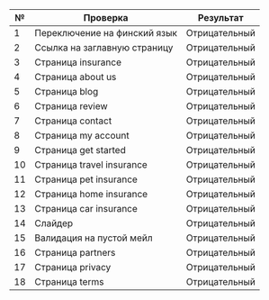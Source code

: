 
| №        | Проверка | Результат|
|----------|----------|----------|
| 1    |Переключение на финский язык  | Отрицательный |
| 2    | Ссылка на заглавную страницу   | Отрицательный  |
| 3    |Страница insurance   | Отрицательный  |
|4|Страница about us|Отрицательный|
|5|Страница blog|Отрицательный|
|6|Страница review|Отрицательный|
|7|Страница contact|Отрицательный|
|8|Страница my account|Отрицательный|
|9|Страница get started|Отрицательный|
|10|Страница  travel insurance|Отрицательный|
|11|Страница pet insurance|Отрицательный|
|12|Страница home insurance|Отрицательный|
|13|Страница car insurance|Отрицательный|
|14|Слайдер|Отрицательный|
|15|Валидация на пустой мейл|Отрицательный|
|16|Страница partners|Отрицательный|
|17|Страница privacy|Отрицательный|
|18|Страница terms|Отрицательный|

